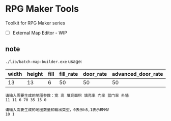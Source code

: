 # RPG Maker Tools

Toolkit for RPG Maker series

- [ ] External Map Editor - WIP

## note

`./lib/batch-map-builder.exe` usage:

| width | height | fill | fill_rate | door_rate | advanced_door_rate | wall |
| ----- | ------ | ---- | --------- | --------- | ------------------ | ---- |
| 13    | 13     | 6    | 50        | 50        | 50                 | 0    |

```
请输入需要生成的地图参数：宽 高 填充面积 填充率 门率 蓝门率 外墙
11 11 6 70 35 15 0

请输入需要生成的地图数量和输出类型，0表示h5,1表示RMMV
10 1
```
